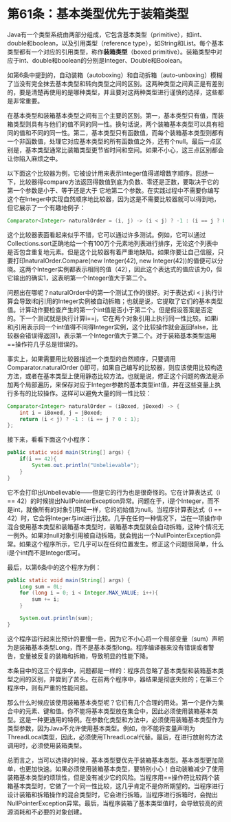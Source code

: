 # 第61条：基本类型优先于装箱类型

Java有一个类型系统由两部分组成，它包含基本类型（primitive），如int、double和boolean，以及引用类型（reference type），如String和List。每个基本类型都有一个对应的引用类型，称作**装箱类型**（boxed primitive）。装箱类型中对应于int、double和boolean的分别是Integer、Double和Boolean。

如第6条中提到的，自动装箱（autoboxing）和自动拆箱（auto-unboxing）模糊了当没有完全抹去基本类型和转向类型之间的区别。这两种类型之间真正是有差别的，要是清楚再使用的是哪种类型，并且要对这两种类型进行谨慎的选择，这些都是非常重要。

在基本类型和装箱基本类型之间有三个主要的区别。第一，基本类型只有值，而装箱类型则具有与他们的值不同的同一性。换句话说，两个装箱基本类型可以具有相同的值和不同的同一性。第二，基本类型只有函数值，而每个装箱基本类型则都有一个非函数值，处理它对应基本类型的所有函数值之外，还有个null。最后一点区别是，基本类型通常比装箱类型更节省时间和空间。如果不小心，这三点区别都会让你陷入麻烦之中。

以下面这个比较器为例，它被设计用来表示Integer值得递增数字顺序。回想一下，比较器得compare方法返回得数值到底为负数、零还是正数，要取决于它的第一个参数是小于、等于还是大于 它地第二个参数。在实践过程中不需要你编写这个在Integer中实现自然顺序地比较器，因为这是不需要比较器就可以得到地，但它展示了一个有趣地例子：

```java
Comparator<Integer> naturalOrder = (i, j) -> (i < j) ? -1 : (i == j ? 0 : 1);
```

这个比较器表面看起来似乎不错，它可以通过许多测试。例如，它可以通过Collections.sort正确地给一个有100万个元素地列表进行排序，无论这个列表中是否包含重复地元素。但是这个比较器有着严重地缺陷。如果你要让自己信服，只要打印naturalOrder.Compare(new Integer(42), new Integer(42))的值便可以分晓。这两个Integer实例都表示相同的值（42），因此这个表达式的值应该为0，但它输出的确实1，这表明第一个Integer值大于第二个。

问题出在哪呢？naturalOrder中的第一个测试工作的很好。对于表达式i < j 执行计算会导致i和j引用的Integer实例被自动拆箱；也就是说，它提取了它们的基本类型值。计算动作要检查产生的第一个int值是否小于第二个。但是假设答案是否定的。下一个测试就是执行计算i==j，它在两个对象引用上执行同一性比较。如果i和j引用表示同一个int值得不同得Integer实例，这个比较操作就会返回false，比较器会错误得返回1，表示第一个Integer值大于第二个。对于装箱基本类型运用==操作符几乎总是错误的。

事实上，如果需要用比较器描述一个类型的自然顺序，只要调用Comparator.naturalOrder ()即可，如果自己编写的比较器，则应该使用比较构造方法，或者在基本类型上使用静态比较方法。也就是说，修正这个问题的做法是添加两个局部遍历，来保存对应于Integer参数的基本类型int值，并在这些变量上执行多有的比较操作。这样可以避免大量的同一性比较：

```java
Comparator<Integer> naturalOrder = (iBoxed, jBoxed) -> { 
    int i = iBoxed, j = jBoxed; 
    return (i < j) ? -1 : (i == j ? 0 : 1);
};
```

接下来，看看下面这个小程序：

```java
public static void main(String[] args) {
    if(i == 42){
        System.out.println("Unbelievable");
    }
}
```

它不会打印出Unbelievable——但是它的行为也是很奇怪的。它在计算表达式（i == 42）的时候抛出NullPointerException异常。问题在于，i是个Integer，而不是int，就像所有的对象引用域一样，它的初始值为null。当程序计算表达式（i == 42）时，它会将Integer与int进行比较。几乎在任何一种情况下，当在一项操作中混合使用基本类型和装箱基本类型时，装箱基本类型就会自动拆箱，这种个情况无一例外。如果对null对象引用被自动拆箱，就会抛出一个NullPointerException异常。如果这个程序所示，它几乎可以在任何位置发生。修正这个问题很简单，什么i是个int而不是Integer即可。

最后，以第6条中的这个程序为例：

```java
public static void main(String[] args) {
    Long sum = 0L;
    for (long i = 0; i < Integer.MAX_VALUE; i++){
        sum += i;
    }

    System.out.println(sum);
}
```

这个程序运行起来比预计的要慢一些，因为它不小心将一个局部变量（sum）声明为是装箱基本类型Long，而不是基本类型long。程序编译器来没有错误或者警告，变量被反复的装箱和拆箱，导致明显的性能下降。

本条目中的这三个程序中，问题都是一样的：程序员忽略了基本类型和装箱基本类型之间的区别，并尝到了苦头。在前两个程序中，器结果是彻底失败的；在第三个程序中，则有严重的性能问题。

那么什么时候应该使用装箱基本类型呢？它们有几个合理的用处。第一个是作为集合中的元素、键和值。你不能将基本类型放在集合中，因此必须使用装箱基本类型。这是一种更通用的特例。在参数化类型和方法中，必须使用装箱基本类型作为类型参数，因为Java不允许使用基本类型。例如，你不能将变量声明为ThreadLocal<int>类型，因此，必须使用ThreadLocal<Integer>代替。最后，在进行放射的方法调用时，必须使用装箱类型。

总而言之，当可以选择的时候，基本类型要优先于装箱基本类型。基本类型更加简单，也更加快速。如果必须使用装箱基本类型，要特别小心！自动装箱减少了使用装箱基本类型的烦琐性，但是没有减少它的风险。当程序用==操作符比较两个装箱基本类型时，它做了一个同一性比较，这几乎肯定不是你所期望的。当程序进行设计装箱和拆箱操作的混合类型时，它会进行拆箱，当程序进行拆箱时，会抛出NullPointerException异常。最后，当程序装箱了基本类型值时，会导致较高的资源消耗和不必要的对象创建。